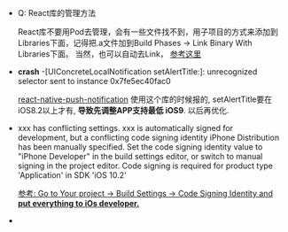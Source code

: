 - Q: React库的管理方法

    React库不要用Pod去管理，会有一些文件找不到，用子项目的方式来添加到Libraries下面，记得把.a文件加到Build Phases -> Link Binary With Libraries下面。
   当然，也可以自动去Link， [参考这里](http://facebook.github.io/react-native/docs/linking-libraries-ios.html#content)

- **crash** -[UIConcreteLocalNotification setAlertTitle:]: unrecognized selector sent to instance 0x7fe5ec40fac0
    
    [react-native-push-notification](https://github.com/zo0r/react-native-push-notification)
    使用这个库的时候报的, setAlertTitle要在 iOS8.2以上才有, **导致先调整APP支持最低 iOS9**. 以后再优化.



- xxx has conflicting settings. xxx is automatically signed for development, but a conflicting code signing identity iPhone Distribution has been manually specified. Set the code signing identity value to "iPhone Developer" in the build settings editor, or switch to manual signing in the project editor.
  Code signing is required for product type 'Application' in SDK 'iOS 10.2'
  
  [参考: Go to Your project -> Build Settings -> Code Signing Identity and **put everything to iOs developer.**](https://stackoverflow.com/questions/40824727/i-get-conflicting-provisioning-settings-error-when-i-try-to-archive-to-submit-an)
  
- 
